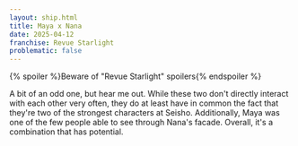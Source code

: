 ```yaml
---
layout: ship.html
title: Maya x Nana
date: 2025-04-12
franchise: Revue Starlight
problematic: false
---
```

{% spoiler %}Beware of "Revue Starlight" spoilers{% endspoiler %}

A bit of an odd one, but hear me out. While these two don't directly interact with each other very often, they do at least have in common the fact that they're two of the strongest characters at Seisho. Additionally, Maya was one of the few people able to see through Nana's facade. Overall, it's a combination that has potential.